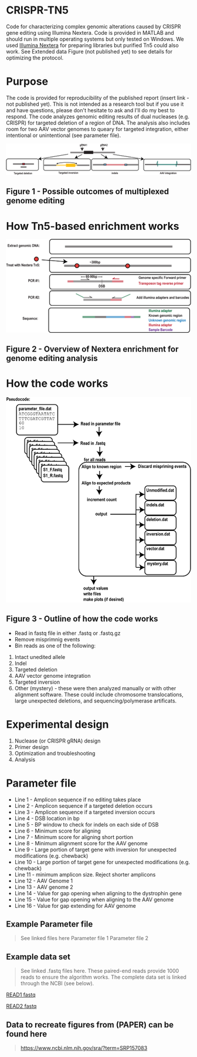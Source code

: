 # CRISPR-TN5
Code for characterizing complex genomic alterations caused by CRISPR gene editing using Illumina Nextera. Code is provided in MATLAB and should run in multiple operating systems but only tested on Windows. We used <a href = "https://www.illumina.com/products/by-type/sequencing-kits/library-prep-kits/nextera-dna.html">Illumina Nextera</a> for preparing libraries but purified Tn5 could also work. See Extended data Figure (not published yet) to see details for optimizing the protocol. 

# Purpose
The code is provided for reproducibility of the published report (insert link - not published yet). This is not intended as a research tool but if you use it and have questions, please don't hesitate to ask and I'll do my best to respond. The code analyzes genomic editing results of dual nucleases (e.g. CRISPR) for targeted deletion of a region of DNA. The analysis also includes room for two AAV vector genomes to queary for targeted integration, either intentional or unintentional (see parameter file). 

![Figure 1](https://github.com/chrisnelsonlab/CRISPR-TN5/blob/master/images/Nextera_Fig1.png)
## Figure 1 - Possible outcomes of multiplexed genome editing

# How Tn5-based enrichment works
![Figure 2](https://github.com/chrisnelsonlab/CRISPR-TN5/blob/master/images/Nextera_Fig2.png)
## Figure 2 - Overview of Nextera enrichment for genome editing analysis

# How the code works
![Figure 3](https://github.com/chrisnelsonlab/CRISPR-TN5/blob/master/images/Nextera_Fig3.png)
## Figure 3 - Outline of how the code works

- Read in fastq file in either .fastq or .fastq.gz
- Remove misprimnig events
- Bin reads as one of the following:
1. Intact unedited allele
2. Indel
3. Targeted deletion
4. AAV vector genome integration
5. Targeted inversion
6. Other (mystery) - these were then analyzed manually or with other alignment software. These could include chromosome translocations, large unexpected deletions, and sequencing/polymerase artificats. 

# Experimental  design
1. Nuclease (or CRISPR gRNA) design
2. Primer design
3. Optimization and troubleshooting
4. Analysis


# Parameter file
- Line 1 - Amplicon sequence if no editing takes place
- Line 2 - Amplicon sequence if a targeted deletion occurs
- Line 3 - Amplicon sequence if a targeted inversion occurs
- Line 4 - DSB location in bp
- Line 5 - BP window to check for indels on each side of DSB
- Line 6 - Minimum score for aligning 
- Line 7 - Minimum score for aligning short portion
- Line 8 - Minimum alignment score for the AAV genome
- Line 9 - Large portion of target gene with inversion for unexpected modifications (e.g. chewback)
- Line 10 -  Large portion of target gene for unexpected modifications (e.g. chewback)
- Line 11 - minimum amplicon size. Reject shorter amplicons
- Line 12 - AAV Genome 1
- Line 13 - AAV genome 2
- Line 14 - Value for gap opening when aligning to the dystrophin gene
- Line 15 - Value for gap opening when aligning to the AAV genome
- Line 16 - Value for gap extending for AAV genome

## Example Parameter file
> See linked files here
Parameter file 1
Parameter file 2

## Example data set
> See linked .fastq files here. These paired-end reads provide 1000 reads to ensure the algorithm works. The complete data set is linked through the NCBI (see below).

<a href="https://github.com/chrisnelsonlab/CRISPR-TN5/blob/master/exampledata/EX_READ1_truncated.fastq">READ1 fastq</a>

<a href="https://github.com/chrisnelsonlab/CRISPR-TN5/blob/master/exampledata/EX_READ2_truncated.fastq">READ2 fastq</a>


## Data to recreate figures from (PAPER) can be found here
> https://www.ncbi.nlm.nih.gov/sra/?term=SRP157083
